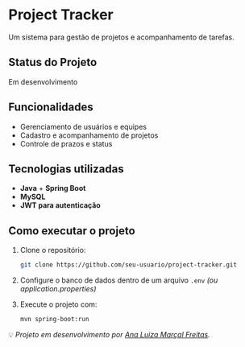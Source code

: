 # Project Tracker

Um sistema para gestão de projetos e acompanhamento de tarefas.

## Status do Projeto

Em desenvolvimento

## Funcionalidades

-  Gerenciamento de usuários e equipes
- Cadastro e acompanhamento de projetos
- Controle de prazos e status

## Tecnologias utilizadas

- **Java** + **Spring Boot**
- **MySQL**
- **JWT para autenticação**

## Como executar o projeto

1. Clone o repositório:  
   ```bash
   git clone https://github.com/seu-usuario/project-tracker.git

2. Configure o banco de dados dentro de um arquivo `.env` *(ou application.properties)*

3. Execute o projeto com:  
   ```bash
   mvn spring-boot:run  

💡 *Projeto em desenvolvimento por [Ana Luiza Marçal Freitas](https://github.com/analuizamarcal).* 
